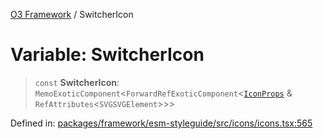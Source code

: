 [O3 Framework](../API.md) / SwitcherIcon

# Variable: SwitcherIcon

> `const` **SwitcherIcon**: `MemoExoticComponent`\<`ForwardRefExoticComponent`\<[`IconProps`](../type-aliases/IconProps.md) & `RefAttributes`\<`SVGSVGElement`\>\>\>

Defined in: [packages/framework/esm-styleguide/src/icons/icons.tsx:565](https://github.com/UjjawalPrabhat/openmrs-esm-core/blob/main/packages/framework/esm-styleguide/src/icons/icons.tsx#L565)
